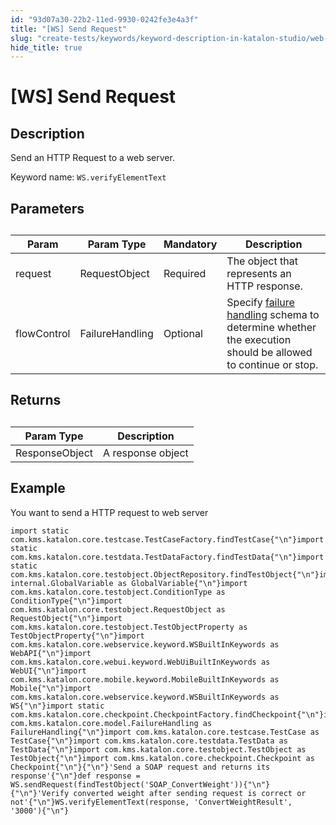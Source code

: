 ```yaml
---
id: "93d07a30-22b2-11ed-9930-0242fe3e4a3f"
title: "[WS] Send Request"
slug: "create-tests/keywords/keyword-description-in-katalon-studio/web-service-keywords/ws-send-request"
hide_title: true
---
```


# <a id="id_0" class="anchor_top_offset"/><a id="ariaid-title1" class="anchor_top_offset"/>[WS] Send Request


## <a id="id_0__id_1" class="anchor_top_offset"/>Description

<p xmlns="http://www.w3.org/1999/xhtml" className="p">Send an HTTP Request to a web server.</p> 
<p xmlns="http://www.w3.org/1999/xhtml" className="p">Keyword name: <code className="ph codeph">WS.verifyElementText</code></p> 

## <a id="id_0__id_2" class="anchor_top_offset"/>Parameters

<table xmlns="http://www.w3.org/1999/xhtml" className="table anchor_top_offset" id="id_0__f5230c14-1ef0-4aa3-a5a9-2615a79008dc"><caption /><colgroup><col /><col /><col /><col /></colgroup><thead className="thead"><tr className><th className="entry anchor_top_offset" id="id_0__f5230c14-1ef0-4aa3-a5a9-2615a79008dc__entry__1">Param</th><th className="entry anchor_top_offset" id="id_0__f5230c14-1ef0-4aa3-a5a9-2615a79008dc__entry__2">Param Type</th><th className="entry anchor_top_offset" id="id_0__f5230c14-1ef0-4aa3-a5a9-2615a79008dc__entry__3">Mandatory</th><th className="entry anchor_top_offset" id="id_0__f5230c14-1ef0-4aa3-a5a9-2615a79008dc__entry__4">Description</th></tr></thead><tbody className="tbody"><tr className><td className="entry" headers="id_0__f5230c14-1ef0-4aa3-a5a9-2615a79008dc__entry__1 id_0__f5230c14-1ef0-4aa3-a5a9-2615a79008dc__entry__2 id_0__f5230c14-1ef0-4aa3-a5a9-2615a79008dc__entry__3 id_0__f5230c14-1ef0-4aa3-a5a9-2615a79008dc__entry__4 ">request</td><td className="entry" headers="id_0__f5230c14-1ef0-4aa3-a5a9-2615a79008dc__entry__1 id_0__f5230c14-1ef0-4aa3-a5a9-2615a79008dc__entry__2 id_0__f5230c14-1ef0-4aa3-a5a9-2615a79008dc__entry__3 id_0__f5230c14-1ef0-4aa3-a5a9-2615a79008dc__entry__4 ">RequestObject</td><td className="entry" headers="id_0__f5230c14-1ef0-4aa3-a5a9-2615a79008dc__entry__1 id_0__f5230c14-1ef0-4aa3-a5a9-2615a79008dc__entry__2 id_0__f5230c14-1ef0-4aa3-a5a9-2615a79008dc__entry__3 id_0__f5230c14-1ef0-4aa3-a5a9-2615a79008dc__entry__4 ">Required</td><td className="entry" headers="id_0__f5230c14-1ef0-4aa3-a5a9-2615a79008dc__entry__1 id_0__f5230c14-1ef0-4aa3-a5a9-2615a79008dc__entry__2 id_0__f5230c14-1ef0-4aa3-a5a9-2615a79008dc__entry__3 id_0__f5230c14-1ef0-4aa3-a5a9-2615a79008dc__entry__4 ">The object that represents an HTTP response.</td></tr><tr className><td className="entry" headers="id_0__f5230c14-1ef0-4aa3-a5a9-2615a79008dc__entry__1 id_0__f5230c14-1ef0-4aa3-a5a9-2615a79008dc__entry__2 id_0__f5230c14-1ef0-4aa3-a5a9-2615a79008dc__entry__3 id_0__f5230c14-1ef0-4aa3-a5a9-2615a79008dc__entry__4 ">flowControl</td><td className="entry" headers="id_0__f5230c14-1ef0-4aa3-a5a9-2615a79008dc__entry__1 id_0__f5230c14-1ef0-4aa3-a5a9-2615a79008dc__entry__2 id_0__f5230c14-1ef0-4aa3-a5a9-2615a79008dc__entry__3 id_0__f5230c14-1ef0-4aa3-a5a9-2615a79008dc__entry__4 ">FailureHandling</td><td className="entry" headers="id_0__f5230c14-1ef0-4aa3-a5a9-2615a79008dc__entry__1 id_0__f5230c14-1ef0-4aa3-a5a9-2615a79008dc__entry__2 id_0__f5230c14-1ef0-4aa3-a5a9-2615a79008dc__entry__3 id_0__f5230c14-1ef0-4aa3-a5a9-2615a79008dc__entry__4 ">Optional</td><td className="entry" headers="id_0__f5230c14-1ef0-4aa3-a5a9-2615a79008dc__entry__1 id_0__f5230c14-1ef0-4aa3-a5a9-2615a79008dc__entry__2 id_0__f5230c14-1ef0-4aa3-a5a9-2615a79008dc__entry__3 id_0__f5230c14-1ef0-4aa3-a5a9-2615a79008dc__entry__4 ">Specify <a className="xref" href="/maintain/configure-failure-handling-settings-in-katalon-studio">failure handling</a> schema to determine whether the execution should be allowed to continue or stop.</td></tr></tbody></table> 

## <a id="id_0__id_3" class="anchor_top_offset"/>Returns

<table xmlns="http://www.w3.org/1999/xhtml" className="table anchor_top_offset" id="id_0__e1e5f7fe-3edb-4aa9-81f9-226b3d06c645"><caption /><thead className="thead"><tr className><th className="entry anchor_top_offset" id="id_0__e1e5f7fe-3edb-4aa9-81f9-226b3d06c645__entry__1">Param Type</th><th className="entry anchor_top_offset" id="id_0__e1e5f7fe-3edb-4aa9-81f9-226b3d06c645__entry__2">Description</th></tr></thead><tbody className="tbody"><tr className><td className="entry" headers="id_0__e1e5f7fe-3edb-4aa9-81f9-226b3d06c645__entry__1 id_0__e1e5f7fe-3edb-4aa9-81f9-226b3d06c645__entry__2 ">ResponseObject</td><td className="entry" headers="id_0__e1e5f7fe-3edb-4aa9-81f9-226b3d06c645__entry__1 id_0__e1e5f7fe-3edb-4aa9-81f9-226b3d06c645__entry__2 ">A response object</td></tr></tbody></table> 

## <a id="id_0__id_4" class="anchor_top_offset"/>Example

<p xmlns="http://www.w3.org/1999/xhtml" className="p">You want to send a HTTP request to web server</p> 
<pre xmlns="http://www.w3.org/1999/xhtml" className="pre codeblock"><code>import static com.kms.katalon.core.testcase.TestCaseFactory.findTestCase{"\n"}import static com.kms.katalon.core.testdata.TestDataFactory.findTestData{"\n"}import static com.kms.katalon.core.testobject.ObjectRepository.findTestObject{"\n"}import internal.GlobalVariable as GlobalVariable{"\n"}import com.kms.katalon.core.testobject.ConditionType as ConditionType{"\n"}import com.kms.katalon.core.testobject.RequestObject as RequestObject{"\n"}import com.kms.katalon.core.testobject.TestObjectProperty as TestObjectProperty{"\n"}import com.kms.katalon.core.webservice.keyword.WSBuiltInKeywords as WebAPI{"\n"}import com.kms.katalon.core.webui.keyword.WebUiBuiltInKeywords as WebUI{"\n"}import com.kms.katalon.core.mobile.keyword.MobileBuiltInKeywords as Mobile{"\n"}import com.kms.katalon.core.webservice.keyword.WSBuiltInKeywords as WS{"\n"}import static com.kms.katalon.core.checkpoint.CheckpointFactory.findCheckpoint{"\n"}import com.kms.katalon.core.model.FailureHandling as FailureHandling{"\n"}import com.kms.katalon.core.testcase.TestCase as TestCase{"\n"}import com.kms.katalon.core.testdata.TestData as TestData{"\n"}import com.kms.katalon.core.testobject.TestObject as TestObject{"\n"}import com.kms.katalon.core.checkpoint.Checkpoint as Checkpoint{"\n"}{"\n"}'Send a SOAP request and returns its response'{"\n"}def response = WS.sendRequest(findTestObject('SOAP_ConvertWeight')){"\n"}{"\n"}'Verify converted weight after sending request is correct or not'{"\n"}WS.verifyElementText(response, 'ConvertWeightResult', '3000'){"\n"}</code></pre> 

